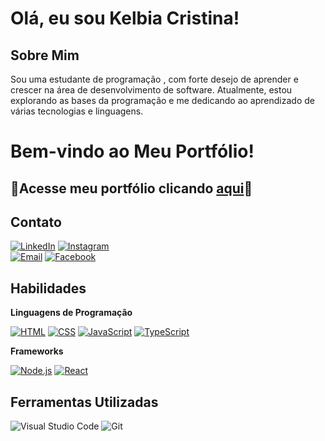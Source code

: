 #  Olá, eu sou Kelbia Cristina!
## Sobre Mim

 
Sou uma estudante de programação , com  forte desejo de aprender e crescer na área de desenvolvimento de software. Atualmente, estou explorando as bases da programação e me dedicando ao aprendizado de várias tecnologias e linguagens.

#  Bem-vindo ao Meu Portfólio! 

## 🌟Acesse meu portfólio clicando [aqui](https://portfolio-novo-2024.netlify.app/)🌟


##  Contato
[![LinkedIn](https://img.shields.io/badge/-LinkedIn-blue?style=flat-square&logo=LinkedIn&logoColor=white)](https://www.linkedin.com/in/kelbia-cristina-1942b3282/)
[![Instagram](https://img.shields.io/badge/Instagram-E4405F?style=flat&logo=instagram&logoColor=white)](https://www.instagram.com/kel_cris_ti_na/)  
[![Email](https://img.shields.io/badge/Email-D14836?style=flat&logo=gmail&logoColor=white)](mailto:kelbiacristina21@gmail.com)
[![Facebook](https://img.shields.io/badge/Facebook-1877F2?style=flat&logo=facebook&logoColor=white)](https://www.facebook.com/profile.php?id=100083090558599&locale=pt_BR)  

##  Habilidades
 **Linguagens de Programação**

 [![HTML](https://img.shields.io/badge/HTML5-E34F26?style=flat&logo=html5&logoColor=white)](https://developer.mozilla.org/en-US/docs/Web/HTML)
 [![CSS](https://img.shields.io/badge/CSS3-1572B6?style=flat&logo=css3&logoColor=white)](https://developer.mozilla.org/en-US/docs/Web/CSS)
 [![JavaScript](https://img.shields.io/badge/JavaScript-F7DF1E?style=flat&logo=javascript&logoColor=black)](https://developer.mozilla.org/en-US/docs/Web/JavaScript)
 [![TypeScript](https://img.shields.io/badge/TypeScript-3178C6?style=flat&logo=typescript&logoColor=white)](https://www.typescriptlang.org/)
  
 **Frameworks**
 
 [![Node.js](https://img.shields.io/badge/Node.js-339933?style=flat&logo=nodedotjs&logoColor=white)](https://nodejs.org/)
 [![React](https://img.shields.io/badge/React-61DAFB?style=flat&logo=react&logoColor=black)](https://reactjs.org/)

 ##  Ferramentas Utilizadas
![Visual Studio Code](http://img.shields.io/badge/-Visual%20Studio%20Code-007ACC?style=flat-square&logo=visual%20studio%20code&logoColor=ffffff)
![Git](http://img.shields.io/badge/-Git-F05032?style=flat-square&logo=git&logoColor=ffffff)

